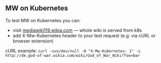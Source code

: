 ## MW on Kubernetes
To test MW on Kubernetes you can:
- visit [mediawiki119.wikia.com](http://mediawiki119.wikia.com) — whole wiki is served from k8s
- add X-Mw-Kubernetes header to your test request (e.g. via cURL or browser extension)

cURL example: `curl -svo/dev/null -H "X-Mw-Kubernetes: 1" -L http://de.god-of-war.wikia.com/wiki/God_of_War_Wiki?foo=bar`
